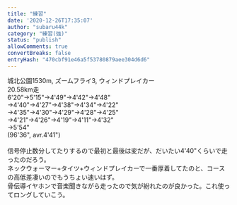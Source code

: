 ```yaml
---
title: "練習"
date: '2020-12-26T17:35:07'
author: "subaru44k"
category: "練習(強)"
status: "publish"
allowComments: true
convertBreaks: false
entryHash: "470cbf91e46a5f53780879aee304d6d6"
---
```

城北公園1530m, ズームフライ3, ウィンドプレイカー<br>
20.58km走<br>
6'20"→5'15"→4'49"→4'42"→4'48"<br>
→4'40"→4'27"→4'38"→4'34"→4'22"<br>
→4'35"→4'30"→4'29"→4'28"→4'25"<br>
→4'21"→4'26"→4'19"→4'11"→4'32"<br>
→5'54"<br>
(96'36", avr.4'41")<br>
<br>
信号停止数分してたりするので最初と最後は変だが、だいたい4'40"くらいで走ったのだろう。<br>
ネックウォーマー+タイツ+ウィンドプレイカーで一番厚着してたのと、コースの高低差凄いのでもうちょい速いはず。<br>
骨伝導イヤホンで音楽聞きながら走ったので気が紛れたのが良かった。これ使ってロングしていこう。
